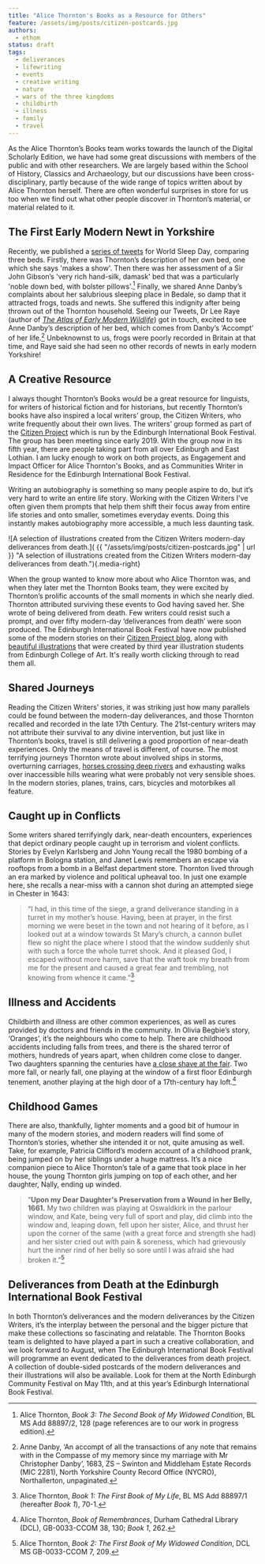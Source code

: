```yaml
---
title: "Alice Thornton's Books as a Resource for Others"
feature: /assets/img/posts/citizen-postcards.jpg
authors:
  - ethom
status: draft
tags:
  - deliverances
  - lifewriting
  - events
  - creative writing
  - nature
  - wars of the three kingdoms
  - childbirth
  - illness
  - family
  - travel
---
```



As the Alice Thornton’s Books team works towards the launch of the Digital Scholarly Edition, we have had some great discussions with members of the public and with other researchers. We are largely based within the School of History, Classics and Archaeology, but our discussions have been cross-disciplinary, partly because of the wide range of topics written about by Alice Thornton herself. There are often wonderful surprises in store for us too when we find out what other people discover in Thornton’s material, or material related to it. 

## The First Early Modern Newt in Yorkshire

Recently, we published a [series of tweets](https://twitter.com/thornton_books/status/1768611871496503602) for World Sleep Day, comparing three beds. Firstly, there was Thornton’s description of her own bed, one which she says 'makes a show'. Then there was her assessment of a Sir John Gibson’s 'very rich hand-silk, damask' bed that was a particularly 'noble down bed, with bolster pillows'.[^1] Finally, we shared Anne Danby’s complaints about her salubrious sleeping place in Bedale, so damp that it attracted frogs, toads and newts. She suffered this indignity after being thrown out of the Thornton household. Seeing our Tweets, Dr Lee Raye (author of [*The Atlas of Early Modern Wildlife*](https://pelagicpublishing.com/products/the-atlas-of-early-modern-wildlife)) got in touch, excited to see Anne Danby’s description of her bed, which comes from Danby’s ‘Accompt’ of her life.[^2] Unbeknownst to us, frogs were poorly recorded in Britain at that time, and Raye said she had seen no other records of newts in early modern Yorkshire!

## A Creative Resource

I always thought Thornton’s Books would be a great resource for linguists, for writers of historical fiction and for historians, but recently Thornton’s books have also inspired a local writers’ group, the Citizen Writers, who write frequently about their own lives. The writers’ group formed as part of the [Citizen Project](https://ontheroad.edbookfest.co.uk/) which is run by the Edinburgh International Book Festival. The group has been meeting since early 2019. With the group now in its fifth year, there are people taking part from all over Edinburgh and East Lothian. I am lucky enough to work on both projects, as Engagement and Impact Officer for Alice Thornton's Books, and as Communities Writer in Residence for the Edinburgh International Book Festival.

Writing an autobiography is something so many people aspire to do, but it’s very hard to write an entire life story. Working with the Citizen Writers I've often given them prompts that help them shift their focus away from entire life stories and onto smaller, sometimes everyday events. Doing this instantly makes autobiography more accessible, a much less daunting task. 

![A selection of illustrations created from the Citizen Writers modern-day deliverances from death.]( {{ "/assets/img/posts/citizen-postcards.jpg" | url }} "A selection of illustrations created from the Citizen Writers modern-day deliverances from death."){.media-right}

When the group wanted to know more about who Alice Thornton was, and when they later met the Thornton Books team, they were excited by Thornton’s prolific accounts of the small moments in which she nearly died. Thornton attributed surviving these events to God having saved her. She wrote of being delivered from death. Few writers could resist such a prompt, and over fifty modern-day ‘deliverances from death’ were soon produced. The Edinburgh International Book Festival have now published some of the modern stories on their [Citizen Project blog](https://ontheroad.edbookfest.co.uk/blog/citizen-writers-x-edinburgh-college-of-art-deliverances-from-death/), along with [beautiful illustrations](https://www.eca.ed.ac.uk/news/deliverances-death) that were created by third year illustration students from Edinburgh College of Art. It's really worth clicking through to read them all. 

## Shared Journeys

Reading the Citizen Writers’ stories, it was striking just how many parallels could be found between the modern-day deliverances, and those Thornton recalled and recorded in the late 17th Century. The 21st-century writers may not attribute their survival to any divine intervention, but just like in Thornton’s books, travel is still delivering a good proportion of near-death experiences. Only the means of travel is different, of course. The most terrifying journeys Thornton wrote about involved ships in storms, overturning carriages, [horses crossing deep rivers](https://thornton.kdl.kcl.ac.uk/posts/blog/2022-07-25-alice-thornton-middleham-castle/) and exhausting walks over inaccessible hills wearing what were probably not very sensible shoes. In the modern stories, planes, trains, cars, bicycles and motorbikes all feature. 

## Caught up in Conflicts

Some writers shared terrifyingly dark, near-death encounters, experiences that depict ordinary people caught up in terrorism and violent conflicts. Stories by Evelyn Karlsberg and John Young recall the 1980 bombing of a platform in Bologna station, and Janet Lewis remembers an escape via rooftops from a bomb in a Belfast department store. Thornton lived through an era marked by violence and political upheaval too. In just one example here, she recalls a near-miss with a cannon shot during an attempted siege in Chester in 1643: 

> “I had, in this time of the siege, a grand deliverance standing in a turret in my mother’s house. Having, been at prayer, in the first morning we were beset in the town and not hearing of it before, as I looked out at a window towards St Mary’s church, a cannon bullet flew so night the place where I stood that the window suddenly shut with such a force the whole turret shook. And it pleased God, I escaped without more harm, save that the waft took my breath from me for the present and caused a great fear and trembling, not knowing from whence it came.”[^3]  

## Illness and Accidents

Childbirth and illness are other common experiences, as well as cures provided by doctors and friends in the community. In Olivia Begbie’s story, ‘Oranges’, it’s the neighbours who come to help. There are childhood accidents including falls from trees, and there is the shared terror of mothers, hundreds of years apart, when children come close to danger. Two daughters spanning the centuries have [a close shave at the fair](https://thornton.kdl.kcl.ac.uk/posts/blog/2023-04-23-coronation-charles-II/). Two more fall, or nearly fall, one playing at the window of a first floor Edinburgh tenement, another playing at the high door of a 17th-century hay loft.[^4]

## Childhood Games

There are also, thankfully, lighter moments and a good bit of humour in many of the modern stories, and modern readers will find some of Thornton’s stories, whether she intended it or not, quite amusing as well. Take, for example, Patricia Clifford’s modern account of a childhood prank, being jumped on by her siblings under a huge mattress. It’s a nice companion piece to Alice Thornton’s tale of a game that took place in her house, the young Thornton girls jumping on top of each other, and her daughter, Nally, ending up winded.

> “**Upon my Dear Daughter's Preservation from a Wound in her Belly, 1661.** My two children was playing at Oswaldkirk in the parlour window, and Kate, being very full of sport and play, did climb into the window and, leaping down, fell upon her sister, Alice, and thrust her upon the corner of the same (with a great force and strength she had) and her sister cried out with pain & soreness, which had grievously hurt the inner rind of her belly so sore until I was afraid she had broken it.”[^5] 

## Deliverances from Death at the Edinburgh International Book Festival

In both Thornton’s deliverances and the modern deliverances by the Citizen Writers, it’s the interplay between the personal and the bigger picture that make these collections so fascinating and relatable. The Thornton Books team is delighted to have played a part in such a creative collaboration, and we look forward to August, when The Edinburgh International Book Festival will programme an event dedicated to the deliverances from death project. A collection of double-sided postcards of the modern deliverances and their illustrations will also be available. Look for them at the North Edinburgh Community Festival on May 11th, and at this year’s Edinburgh International Book Festival. 

[^1]: Alice Thornton, *Book 3: The Second Book of My Widowed Condition*, BL MS Add 88897/2, 128 (page references are to our work in progress edition).
[^2]: Anne Danby, ‘An accompt of all the transactions of any note that remains with in the Compasse of my memory since my marriage with Mr Christopher Danby’, 1683, ZS – Swinton and Middleham Estate Records (MIC 2281), North Yorkshire County Record Office (NYCRO), Northallerton, unpaginated.
[^3]: Alice Thornton, *Book 1: The First Book of My Life*, BL MS Add 88897/1 (hereafter *Book 1*), 70-1.
[^4]: Alice Thornton, _Book of Remembrances_, Durham Cathedral Library (DCL), GB-0033-CCOM 38, 130; *Book 1*, 262.
[^5]: Alice Thornton, *Book 2: The First Book of My Widowed Condition*, DCL MS GB-0033-CCOM 7, 209.